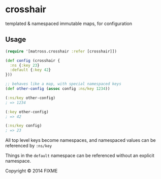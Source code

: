 # crosshair

templated & namespaced immutable maps, for configuration

## Usage

```clj
(require '[matross.crosshair :refer [crosshair]])

(def config (crosshair {
  :ns {:key 23}
  :default {:key 42}
}))

;; behaves like a map, with special namespaced keys
(def other-config (assoc config :ns/key 1234))

(:ns/key other-config)
; => 1234

(:key other-config)
; => 42

(:ns/key config)
; => 23
```

All top level keys become namespaces, and namespaced values can be referenced by `:ns/key`

Things in the `default` namespace can be referenced without an explicit namespace.

Copyright © 2014 FIXME
